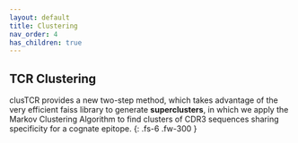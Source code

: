 ```yaml
---
layout: default
title: Clustering
nav_order: 4
has_children: true
---
```



## TCR Clustering

clusTCR provides a new two-step method, which takes advantage of the very efficient faiss library to generate **superclusters**,
in which we apply the Markov Clustering Algorithm to find clusters of CDR3 sequences sharing specificity for a cognate epitope.
{: .fs-6 .fw-300 }